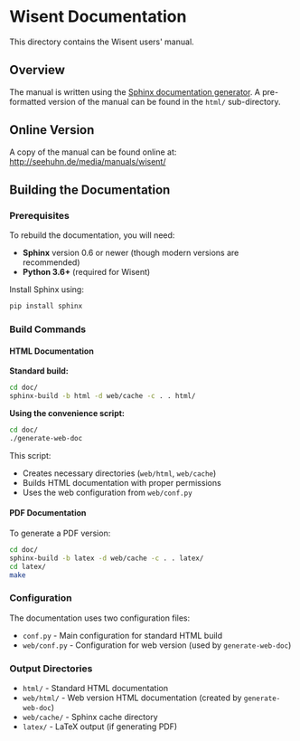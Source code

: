 # Wisent Documentation

This directory contains the Wisent users' manual.

## Overview

The manual is written using the [Sphinx documentation generator](https://www.sphinx-doc.org/). A pre-formatted version of the manual can be found in the `html/` sub-directory.

## Online Version

A copy of the manual can be found online at:
http://seehuhn.de/media/manuals/wisent/

## Building the Documentation

### Prerequisites

To rebuild the documentation, you will need:
- **Sphinx** version 0.6 or newer (though modern versions are recommended)
- **Python 3.6+** (required for Wisent)

Install Sphinx using:
```bash
pip install sphinx
```

### Build Commands

#### HTML Documentation

**Standard build:**
```bash
cd doc/
sphinx-build -b html -d web/cache -c . . html/
```

**Using the convenience script:**
```bash
cd doc/
./generate-web-doc
```

This script:
- Creates necessary directories (`web/html`, `web/cache`)
- Builds HTML documentation with proper permissions
- Uses the web configuration from `web/conf.py`

#### PDF Documentation

To generate a PDF version:
```bash
cd doc/
sphinx-build -b latex -d web/cache -c . . latex/
cd latex/
make
```

### Configuration

The documentation uses two configuration files:
- `conf.py` - Main configuration for standard HTML build
- `web/conf.py` - Configuration for web version (used by `generate-web-doc`)

### Output Directories

- `html/` - Standard HTML documentation
- `web/html/` - Web version HTML documentation (created by `generate-web-doc`)
- `web/cache/` - Sphinx cache directory
- `latex/` - LaTeX output (if generating PDF)
